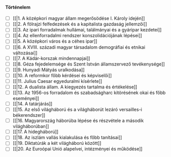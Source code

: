 #### Történelem
- [ ] [[|1. A középkori magyar állam megerősödése I. Károly idején]]
- [ ] [[|2. A fölrajzi felfedezések és a kapitalista gazdaság jellemzői]]
- [ ] [[|3. Az ipari forradalmak hullámai, találmányai és a gyáripar kezdetei]]
- [ ] [[|4. Az ellenforradalmi rendszer konszolidációjának lépései]]
- [ ] [[|5. A középkori város és a céhes ipar]]
- [ ] [[|6. A XVIII. századi magyar társadalom demográfiai és etnikai változásai]]
- [ ] [[|7. A Kádár-korszak mindennapjai]]
- [ ] [[|8. Géza fejedelemsége és Szent István államszervező tevékenysége]]
- [ ] [[|9. Hunyadi Mátyás uralkodása]]
- [ ] [[|10. A reformkor főbb kérdései és képviselői]]
- [ ] [[|11. Julius Caesar egyeduralmi kísérlete]]
- [ ] [[|12. A dualista állam. A kiegyezés tartalma és értékelése]]
- [ ] [[|13. Az 1956-os forradalom és szabadságharc kitörésének okai és főbb eseményei]]
- [ ] [[|14. A tatárjárás]]
- [ ] [[|15. Az első világháború és a világháborút lezáró versailles-i békerendszer]]
- [ ] [[|16. Magyarország háborúba lépése és részvétele a második világháborúban]]
- [ ] [[|17. A hidegháború]]
- [ ] [[|18. Az iszlám vallás kialakulása és főbb tanításai]]
- [ ] [[|19. Diktatúrák a két világháború között]]
- [ ] [[|20. Az Euroópai Unió alapelvei, intézményei és működése]]